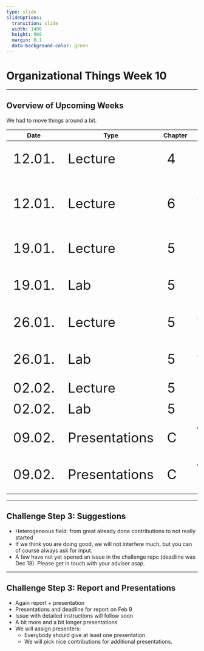 ```yaml
---
type: slide
slideOptions:
  transition: slide
  width: 1400
  height: 900
  margin: 0.1
  data-background-color: green
---
```


<style>
  .reveal strong {
  font-weight: bold;
    color: orange;
  }
  .reveal p {
    text-align: left;
  }
  .reveal section h1 {
    color: orange;
  }
  .reveal section h2 {
    color: orange;
  }
  .reveal code {
    font-family: 'Ubuntu Mono';
    color: orange;
  }
  .reveal section img {
    background:none;
    border:none;
    box-shadow:none;
  }
</style>

# Organizational Things Week 10

---

## Overview of Upcoming Weeks

We had to move things around a bit.

<style>
td {
    font-size: 35px
}
</style>

| Date | Type | Chapter | Topic | Lecturer |
| ---- | ---- | ------- |------ | -------- |
| 12.01. |Lecture | 4 | Documentation Tools | Benjamin |
| 12.01. |Lecture | 6 | Licenses, Versioning, TODO, ... | Benjamin |
| 19.01. |Lecture | 5 | Testing in Python | Ishaan |
| 19.01. |Lab | 5 | Testing in Python | Ishaan |
| 26.01. |Lecture | 5 | Automation, CI/CD | Benjamin |
| 26.01. |Lab | 5 | Automation, CI/CD | Benjamin |
| 02.02. |Lecture | 5 | Boost.Test | Benjamin |
| 02.02. |Lab | 5 | Boost.Test | Benjamin |
| 09.02. |Presentations | C | **final student presentations** | students |
| 09.02. |Presentations | C | **final student presentations** | students |

---

## Challenge Step 3: Suggestions

- Heterogeneous field: from great already done contributions to not really started
- If we think you are doing good, we will not interfere much, but you can of course always ask for input.
- A few have not yet opened an issue in the challenge repo (deadline was Dec 18). Please get in touch with your adviser asap.

---

## Challenge Step 3: Report and Presentations

- Again report + presentation
- Presentations and deadline for report on Feb 9
- Issue with detailed instructions will follow soon
- A bit more and a bit longer presentations
- We will assign presenters:
    - Everybody should give at least one presentation.
    - We will pick nice contributions for additional presentations.
